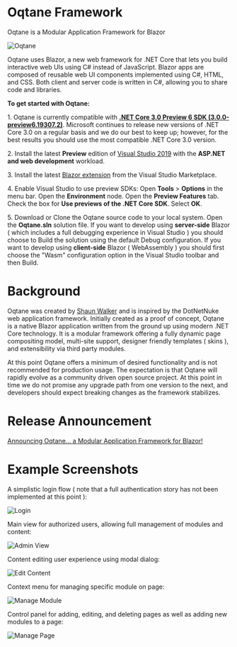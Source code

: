 # Oqtane Framework
Oqtane is a Modular Application Framework for Blazor

![Oqtane](https://github.com/oqtane/framework/blob/master/oqtane.png?raw=true "Oqtane")

Oqtane uses Blazor, a new web framework for .NET Core that lets you build interactive web UIs using C# instead of JavaScript. Blazor apps are composed of reusable web UI components implemented using C#, HTML, and CSS. Both client and server code is written in C#, allowing you to share code and libraries.

**To get started with Oqtane:**

   1.&nbsp;Oqtane is currently compatible with **[.NET Core 3.0 Preview 6 SDK (3.0.0-preview6.19307.2)](https://dotnet.microsoft.com/download/dotnet-core/3.0)**. Microsoft continues to release new versions of .NET Core 3.0 on a regular basis and we do our best to keep up; however, for the best results you should use the most compatible .NET Core 3.0 version.
   
   2.&nbsp;Install the latest **Preview** edition of [Visual Studio 2019](https://visualstudio.com/preview) with the **ASP.NET and web development** workload.

   3.&nbsp;Install the latest [Blazor extension](https://go.microsoft.com/fwlink/?linkid=870389) from the Visual Studio Marketplace. 

   4.&nbsp;Enable Visual Studio to use preview SDKs: Open **Tools** > **Options** in the menu bar. Open the **Environment** node. Open the **Preview Features** tab. Check the box for **Use previews of the .NET Core SDK**. Select **OK**. 

   5.&nbsp;Download or Clone the Oqtane source code to your local system. Open the **Oqtane.sln** solution file. If you want to develop using **server-side** Blazor ( which includes a full debugging experience in Visual Studio ) you should choose to Build the solution using the default Debug configuration. If you want to develop using **client-side** Blazor ( WebAssembly ) you should first choose the "Wasm" configuration option in the Visual Studio toolbar and then Build.

# Background
Oqtane was created by [Shaun Walker](https://www.linkedin.com/in/shaunbrucewalker/) and is inspired by the DotNetNuke web application framework. Initially created as a proof of concept, Oqtane is a native Blazor application written from the ground up using modern .NET Core technology. It is a modular framework offering a fully dynamic page compositing model, multi-site support, designer friendly templates ( skins ), and extensibility via third party modules.

At this point Oqtane offers a minimum of desired functionality and is not recommended for production usage. The expectation is that Oqtane will rapidly evolve as a community driven open source project. At this point in time we do not promise any upgrade path from one version to the next, and developers should expect breaking changes as the framework stabilizes.

# Release Announcement

[Announcing Oqtane... a Modular Application Framework for Blazor!](https://www.oqtane.org/Resources/Blog/PostId/520/announcing-oqtane-a-modular-application-framework-for-blazor)

# Example Screenshots

A simplistic login flow ( note that a full authentication story has not been implemented at this point ):

![Login](https://github.com/oqtane/framework/blob/master/screenshot1.png?raw=true "Login")

Main view for authorized users, allowing full management of modules and content:

![Admin View](https://github.com/oqtane/framework/blob/master/screenshot2.png?raw=true "Admin View")

Content editing user experience using modal dialog:

![Edit Content](https://github.com/oqtane/framework/blob/master/screenshot3.png?raw=true "Edit Content")

Context menu for managing specific module on page:

![Manage Module](https://github.com/oqtane/framework/blob/master/screenshot4.png?raw=true "Manage Module")

Control panel for adding, editing, and deleting pages as well as adding new modules to a page:

![Manage Page](https://github.com/oqtane/framework/blob/master/screenshot5.png?raw=true "Manage Page")

